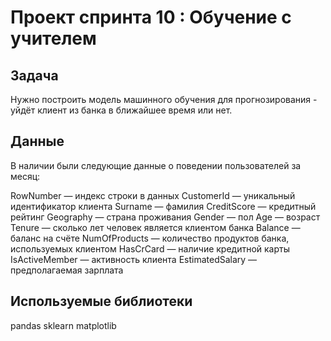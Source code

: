 # Проект спринта 10 : Обучение с учителем

## Задача

Нужно построить модель машинного обучения для прогнозирования - уйдёт клиент из банка в ближайшее время или нет. 

## Данные

В наличии были следующие данные о поведении пользователей за месяц:

RowNumber — индекс строки в данных
CustomerId — уникальный идентификатор клиента
Surname — фамилия
CreditScore — кредитный рейтинг
Geography — страна проживания
Gender — пол
Age — возраст
Tenure — сколько лет человек является клиентом банка
Balance — баланс на счёте
NumOfProducts — количество продуктов банка, используемых клиентом
HasCrCard — наличие кредитной карты
IsActiveMember — активность клиента
EstimatedSalary — предполагаемая зарплата


## Используемые библиотеки

pandas
sklearn
matplotlib